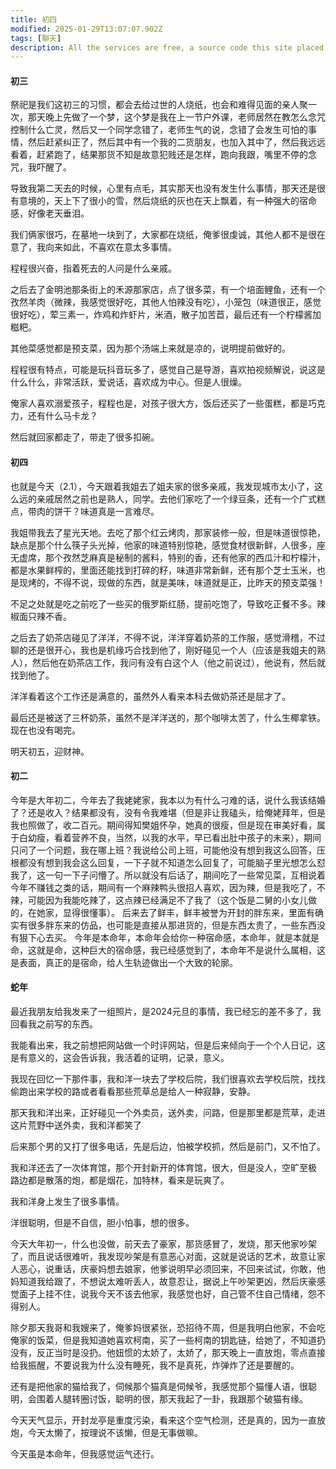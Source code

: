 ```yaml
---
title: 初四
modified: 2025-01-29T13:07:07.902Z
tags: [聊天]
description: All the services are free, a source code this site placed on github repository and intergration with netlify service, another service that you can use is github page for hosting your own static site.
---
```

#### 初三

祭祀是我们这初三的习惯，都会去给过世的人烧纸，也会和难得见面的亲人聚一次，那天晚上先做了一个梦，这个梦是我在上一节户外课，老师居然在教怎么念咒控制什么亡灵，然后又一个同学念错了，老师生气的说，念错了会发生可怕的事情，然后赶紧纠正了，然后其中有一个我的二货朋友，也加入其中了，然后我远远看着，赶紧跑了，结果那货不知是故意犯贱还是怎样，跑向我跟，嘴里不停的念咒，我吓醒了。

导致我第二天去的时候，心里有点毛，其实那天也没有发生什么事情，那天还是很有意境的，天上下了很小的雪，然后烧纸的灰也在天上飘着，有一种强大的宿命感，好像老天垂泪。

我们俩家很巧，在墓地一块到了，大家都在烧纸，俺爹很虔诚，其他人都不是很在意了，我向来如此，不喜欢在意太多事情。

程程很兴奋，指着死去的人问是什么亲戚。

之后去了金明池那条街上的禾源那家店，点了很多菜，有一个培面鲤鱼，还有一个孜然羊肉（微辣，我感觉很好吃，其他人怕辣没有吃），小笼包（味道很正，感觉很好吃），荤三素一，炸鸡和炸虾片，米酒，散子加苦苣，最后还有一个柠檬酱加糍粑。

其他菜感觉都是预支菜，因为那个汤端上来就是凉的，说明提前做好的。

程程很有特点，可能是玩抖音玩多了，感觉自己是导游，喜欢拍视频解说，说这是什么什么，非常活跃，爱说话，喜欢成为中心。但是人很燥。

俺家人喜欢溺爱孩子，程程也是，对孩子很大方，饭后还买了一些蛋糕，都是巧克力，还有什么马卡龙？

然后就回家都走了，带走了很多扣碗。

#### 初四

也就是今天（2.1），今天跟着我姐去了姐夫家的很多亲戚，我发现城市太小了，这么远的亲戚居然之前也是熟人，同学。去他们家吃了一个绿豆条，还有一个广式糕点，带肉的饼干？味道真是一言难尽。

我姐带我去了星光天地。去吃了那个红云烤肉，那家装修一般，但是味道很惊艳，缺点是那个什么筷子头光掉，他家的味道特别惊艳，感觉食材很新鲜，人很多，座无虚席，那个孜然芝麻真是秘制的酱料，特别的香，还有他家的西瓜汁和柠檬汁，都是水果鲜榨的，里面还能找到打碎的籽，味道非常新鲜，还有那个芝士玉米，也是现烤的，不得不说，现做的东西，就是美味，味道就是正，比昨天的预支菜强！

不足之处就是吃之前吃了一些买的俄罗斯红肠，提前吃饱了，导致吃正餐不多。辣椒面只辣不香。

之后去了奶茶店碰见了洋洋，不得不说，洋洋穿着奶茶的工作服，感觉滑稽，不过聊的还是很开心，我也是机缘巧合找到他了，刚好碰见一个人（应该是我姐夫的熟人），然后他在奶茶店工作，我问有没有白这个人（他之前说过），他说有，然后就找到他了。

洋洋看着这个工作还是满意的，虽然外人看来本科去做奶茶还是屈才了。

最后还是被送了三杯奶茶，虽然不是洋洋送的，那个咖啡太苦了，什么生椰拿铁。现在也没有喝完。

明天初五，迎财神。
#### 初二
今年是大年初二，今年去了我姥姥家，我本以为有什么刁难的话，说什么我该结婚了？还是收入？结果都没有，没有令我难堪（但是非让我磕头，给俺姥拜年，但是我也照做了，收二百元。期间得知樊姐怀孕，她真的很瘦，但是现在审美好看，属于白幼瘦，看着营养不良，当然，以我的水平，早已看出肚中孩子的未来），期间只问了一个问题，我在哪上班？我说给公司上班，可能他没有想到我这么回答，压根都没有想到我会这么回复，一下子就不知道怎么回复了，可能脑子里光想怎么怼我了，这一句一下子问懵了。所以就没有后话了，期间吃了一些常见菜，互相说着今年不赚钱之类的话，期间有一个麻辣鸭头很招人喜欢，因为辣，但是我吃了，不辣，可能因为我能吃辣了，这点辣已经满足不了我了（这个饭是二舅的小女儿做的，在她家，显得很懂事）。
后来去了鲜丰，鲜丰被誉为开封的胖东来，里面有确实有很多胖东来的仿品，也可能是直接从那进货的，但是东西太贵了，一些东西没有狠下心去买。
今年是本命年，本命年会给你一种宿命感，本命年，就是本就是命，这就是命，这种巨大的宿命感，我已经感觉到了，本命年不是说什么属相，这是表面，真正的是宿命，给人生轨迹做出一个大致的轮廓。
#### 蛇年

最近我朋友给我发来了一组照片，是2024元旦的事情，我已经忘的差不多了，我回看我之前写的东西。

我能看出来，我之前想把网站做一个时评网站，但是后来倾向于一个个人日记，这是有意义的，这会告诉我，我活着的证明，记录，意义。

我现在回忆一下那件事，我和洋一块去了学校后院，我们很喜欢去学校后院，找找偷跑出来学校的路或者看看那些荒草总是给人一种寂静，安静。

那天我和洋出来，正好碰见一个外卖员，送外卖，问路，但是那里都是荒草，走进这片荒野中送外卖，我和洋都笑了 

后来那个男的又打了很多电话，先是后边，怕被学校抓，然后是前门，又不怕了。

我和洋还去了一次体育馆，那个开封新开的体育馆，很大，但是没人，空旷至极 路边都是散落的炮，都是烟花，加特林，看来是玩爽了。

我和洋身上发生了很多事情。

洋很聪明，但是不自信，胆小怕事，想的很多。

今天大年初一，什么也没做，前天去了豪家，那货感冒了，发烧，那天他家吵架了，而且说话很难听，我发现吵架是有意恶心对面，这就是说话的艺术，故意让家人恶心，说重话，庆豪妈想去娘家，他爹说明早必须回来，不回来试试，你敢，他妈知道我给跟了，不想说太难听丢人，故意忍让，据说上午吵架更凶，然后庆豪感觉面子上挂不住，说我今天不该去他家，我感觉也好，自己管不住自己情绪，怨不得别人。

除夕那天我哥和我嫂来了，俺爹妈很紧张，恐招待不周，但是我明白他家，不会吃俺家的饭菜，但是我知道她喜欢柯南，买了一些柯南的钥匙链，给她了，不知道扔没有，反正当时是没扔。他妞惯的太娇了，太娇了，那天晚上一直放炮，零点直接给我振醒，不要说我为什么没有睡死，我不是真死，炸弹炸了还是要醒的。

还有是把他家的猫给我了，伺候那个猫真是伺候爷，我感觉那个猫懂人语，很聪明，会围着人腿转圈讨饭，聪明的很，那天我起了一卦，我跟那个破猫有缘。

今天天气显示，开封龙亭是重度污染，看来这个空气检测，还是真的，因为一直放炮，今天太懒了，按理说不该懒，但是无事做嘛。

今天虽是本命年，但我感觉运气还行。

